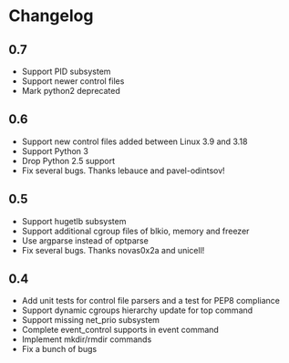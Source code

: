 # Changelog

## 0.7
- Support PID subsystem
- Support newer control files
- Mark python2 deprecated

## 0.6

- Support new control files added between Linux 3.9 and 3.18
- Support Python 3
- Drop Python 2.5 support
- Fix several bugs. Thanks lebauce and pavel-odintsov!

## 0.5

- Support hugetlb subsystem
- Support additional cgroup files of blkio, memory and freezer
- Use argparse instead of optparse
- Fix several bugs. Thanks novas0x2a and unicell!

## 0.4

- Add unit tests for control file parsers and a test for PEP8 compliance
- Support dynamic cgroups hierarchy update for top command
- Support missing net_prio subsystem
- Complete event_control supports in event command
- Implement mkdir/rmdir commands
- Fix a bunch of bugs
